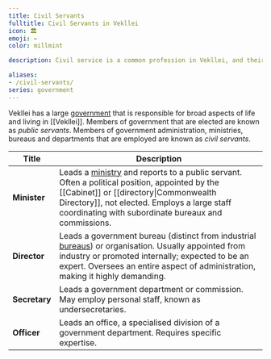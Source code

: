 ```yaml
---
title: Civil Servants
fulltitle: Civil Servants in Vekllei
icon: 🏛️
emoji: ←
color: millmint

description: Civil service is a common profession in Vekllei, and their roles and structure are standardised across all levels of government in the country.

aliases:
- /civil-servants/
series: government
---
```

Vekllei has a large [government](/government/) that is responsible for broad aspects of life and living in [[Vekllei]]. Members of government that are elected are known as *public servants*. Members of government administration, ministries, bureaus and departments that are employed are known as *civil servants*.

| Title     | Description |
|-----------|-------------|
| **Minister** | Leads a [ministry](/ministries/) and reports to a public servant. Often a political position, appointed by the [[Cabinet]] or [[directory\|Commonwealth Directory]], not elected. Employs a large staff coordinating with subordinate bureaux and commissions. |
| **Director** | Leads a government bureau (distinct from industrial [bureaus](/bureaus)) or organisation. Usually appointed from industry or promoted internally; expected to be an expert. Oversees an entire aspect of administration, making it highly demanding. |
| **Secretary** | Leads a government department or commission. May employ personal staff, known as undersecretaries. |
| **Officer** | Leads an office, a specialised division of a government department. Requires specific expertise. |